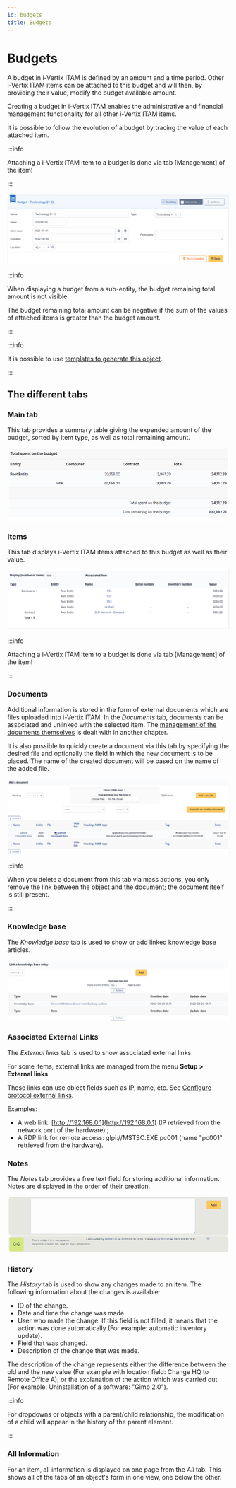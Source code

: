 ```yaml
---
id: budgets
title: Budgets
---
```


# Budgets

A budget in i-Vertix ITAM is defined by an amount and a time period. Other i-Vertix ITAM
items can be attached to this budget and will then, by providing their
value, modify the budget available amount.

Creating a budget in i-Vertix ITAM enables the administrative and financial
management functionality for all other i-Vertix ITAM items.

It is possible to follow the evolution of a budget by tracing the value
of each attached item.

:::info

Attaching a i-Vertix ITAM item to a budget is done via tab
[Management] of the item!

:::

![Main fields of a budget](../../assets/modules/management/images/budgets.png)

:::info

When displaying a budget from a sub-entity, the budget remaining total
amount is not visible.

The budget remaining total amount can be negative if the sum of the
values of attached items is greater than the budget amount.

:::

:::info

It is possible to use
[templates to generate this object](../overview/templates).

:::

## The different tabs

### Main tab

This tab provides a summary table giving the expended amount of the
budget, sorted by item type, as well as total remaining amount.

![Budget summary table](../../assets/modules/management/images/main-budgets.png)

### Items

This tab displays i-Vertix ITAM items attached to this budget as well as their
value.

![Budget attached elements](../../assets/modules/management/images/elements-budgets.png)

:::info

Attaching a i-Vertix ITAM item to a budget is done via tab
[Management] of the item!

:::

### Documents

Additional information is stored in the form of external documents which
are files uploaded into i-Vertix ITAM. In the *Documents* tab, documents can be
associated and unlinked with the selected item. The
[management of the documents themselves](/asset-management/modules/management/documents) is dealt with in another chapter.

It is also possible to quickly create a document via this tab by
specifying the desired file and optionally the field in which the new
document is to be placed. The name of the created document will be based
on the name of the added file.

![Document creation screen](../../assets/modules/tabs/images/documents.png)

:::info

When you delete a document from this tab via mass actions, you only
remove the link between the object and the document; the document
itself is still present.

:::

### Knowledge base

The *Knowledge base* tab is used to show or add linked knowledge base
articles.

![Viewing or adding a knowledge base entry](../../assets/modules/tabs/images/knowledgebase.png)

### Associated External Links

The *External links* tab is used to show associated external links.

For some items, external links are managed from the menu **Setup \>
External links**.

These links can use object fields such as IP, name, etc. See
[Configure protocol external links](/asset-management/modules/configuration/external_links).

Examples:

- A web link: [http://192.168.0.1](http://192.168.0.1) (IP retrieved from the network port
  of the hardware) ;
- A RDP link for remote access: glpi://MSTSC.EXE,pc001 (name "pc001"
  retrieved from the hardware).

### Notes

The *Notes* tab provides a free text field for storing additional
information. Notes are displayed in the order of their creation.

![View and enter a note](../../assets/modules/tabs/images/notes.png)

### History

The *History* tab is used to show any changes made to an item. The
following information about the changes is available:

- ID of the change.
- Date and time the change was made.
- User who made the change. If this field is not filled, it means that
  the action was done automatically (For example: automatic inventory
  update).
- Field that was changed.
- Description of the change that was made.

The description of the change represents either the difference between
the old and the new value (For example with location field: Change HQ to
Remote Office A), or the explanation of the action which was carried out
(For example: Uninstallation of a software: "Gimp 2.0").

:::info

For dropdowns or objects with a parent/child relationship, the
modification of a child will appear in the history of the parent
element.

:::

### All Information

For an item, all information is displayed on one page from the *All*
tab. This shows all of the tabs of an object's form in one view, one
below the other.

